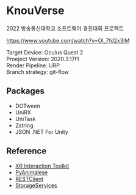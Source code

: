 # KnouVerse
2022 방송통신대학교 소프트웨어 경진대회 프로젝트

https://www.youtube.com/watch?v=Ol_7fd2x3lM

Target Device: Oculus Quest 2<br>
Proeject Version: 2020.3.17f1<br>
Render Pipeline: URP<br>
Branch strategy: git-flow<br>

## Packages

- DOTween 
- UniRX
- UniTask
- Zstring
- JSON .NET For Unity

## Reference

- [XR Interaction Toolkit](https://github.com/Unity-Technologies/XR-Interaction-Toolkit-Examples)
- [PyAnimalese](https://github.com/hwi-middle/PyAnimalese)
- [RESTClient](https://github.com/Unity3dAzure/RESTClient)
- [StorageServices](https://github.com/Unity3dAzure/StorageServices)

